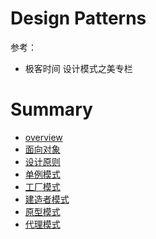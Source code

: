 # Design Patterns

参考：

- 极客时间 设计模式之美专栏

# Summary

* [overview](overview.md)
* [面向对象](面向对象.md)
* [设计原则](设计原则.md)
* [单例模式](单例模式.md)
* [工厂模式](工厂模式.md)
* [建造者模式](建造者模式.md)
* [原型模式](原型模式.md)
* [代理模式](代理模式.md)



